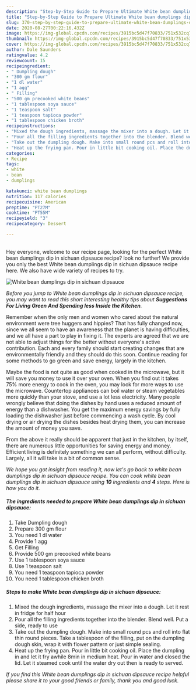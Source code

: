 ```yaml
---
description: "Step-by-Step Guide to Prepare Ultimate White bean dumplings dip in sichuan dipsauce"
title: "Step-by-Step Guide to Prepare Ultimate White bean dumplings dip in sichuan dipsauce"
slug: 370-step-by-step-guide-to-prepare-ultimate-white-bean-dumplings-dip-in-sichuan-dipsauce
date: 2020-08-27T00:22:16.432Z
image: https://img-global.cpcdn.com/recipes/3915bc5d47f70833/751x532cq70/white-bean-dumplings-dip-in-sichuan-dipsauce-recipe-main-photo.jpg
thumbnail: https://img-global.cpcdn.com/recipes/3915bc5d47f70833/751x532cq70/white-bean-dumplings-dip-in-sichuan-dipsauce-recipe-main-photo.jpg
cover: https://img-global.cpcdn.com/recipes/3915bc5d47f70833/751x532cq70/white-bean-dumplings-dip-in-sichuan-dipsauce-recipe-main-photo.jpg
author: Dale Saunders
ratingvalue: 4.2
reviewcount: 15
recipeingredient:
- " Dumpling dough"
- "300 gm flour"
- "1 dl water"
- "1 agg"
- " Filling"
- "500 gm precooked white beans"
- "1 tablespoon soya sauce"
- "1 teaspoon salt"
- "1 teaspoon tapioca powder"
- "1 tablespoon chicken broth"
recipeinstructions:
- "Mixed the dough ingredients, massage the mixer into a dough. Let it rest in fridge for half hour"
- "Pour all the filling ingredients together into the blender. Blend well. Put a side, ready to use"
- "Take out the dumpling dough. Make into small round pcs and roll into flat thin round pieces. Take a tablespoon of the filling, put on the dumpling dough skin, wrap it with flower pattern or just simple sealing."
- "Heat up the frying pan. Pour in little bit cooking oil. Place the dumpling in and let it fry awhile 8min in medium heat. Pour in water and closed the lid. Let it steamed cook until the water dry out then is ready to served."
categories:
- Recipe
tags:
- white
- bean
- dumplings

katakunci: white bean dumplings 
nutrition: 117 calories
recipecuisine: American
preptime: "PT27M"
cooktime: "PT55M"
recipeyield: "3"
recipecategory: Dessert

---
```

<br>
Hey everyone, welcome to our recipe page, looking for the perfect White bean dumplings dip in sichuan dipsauce recipe? look no further! We provide you only the best White bean dumplings dip in sichuan dipsauce recipe here. We also have wide variety of recipes to try.
<br>


![White bean dumplings dip in sichuan dipsauce](https://img-global.cpcdn.com/recipes/3915bc5d47f70833/751x532cq70/white-bean-dumplings-dip-in-sichuan-dipsauce-recipe-main-photo.jpg)

<i>Before you jump to White bean dumplings dip in sichuan dipsauce recipe, you may want to read this short interesting healthy tips about 
<strong>Suggestions For Living Green And Spending less Inside the Kitchen</strong>.</i>
</br>

Remember when the only men and women who cared about the natural environment were tree huggers and hippies? That has fully changed now, since we all seem to have an awareness that the planet is having difficulties, and we all have a part to play in fixing it. The experts are agreed that we are not able to adjust things for the better without everyone's active contribution. Each and every family should start creating changes that are environmentally friendly and they should do this soon. Continue reading for some methods to go green and save energy, largely in the kitchen.

Maybe the food is not quite as good when cooked in the microwave, but it will save you money to use it over your oven. When you find out it takes 75% more energy to cook in the oven, you may look for more ways to use the microwave. Countertop appliances can boil water or steam vegetables more quickly than your stove, and use a lot less electricity. Many people wrongly believe that doing the dishes by hand uses a reduced amount of energy than a dishwasher. You get the maximum energy savings by fully loading the dishwasher just before commencing a wash cycle. By cool drying or air drying the dishes besides heat drying them, you can increase the amount of money you save.

From the above it really should be apparent that just in the kitchen, by itself, there are numerous little opportunities for saving energy and money. Efficient living is definitely something we can all perform, without difficulty. Largely, all it will take is a bit of common sense.


<i>We hope you got insight from reading it, now let's go back to white bean dumplings dip in sichuan dipsauce recipe. You can cook white bean dumplings dip in sichuan dipsauce using <strong>10</strong> ingredients and <strong>4</strong> steps. Here is how you do it.
</i>

##### The ingredients needed to prepare White bean dumplings dip in sichuan dipsauce:

1. Take  Dumpling dough
1. Prepare 300 gm flour
1. You need 1 dl water
1. Provide 1 agg
1. Get  Filling
1. Provide 500 gm precooked white beans
1. Use 1 tablespoon soya sauce
1. Use 1 teaspoon salt
1. You need 1 teaspoon tapioca powder
1. You need 1 tablespoon chicken broth


##### Steps to make White bean dumplings dip in sichuan dipsauce:

1. Mixed the dough ingredients, massage the mixer into a dough. Let it rest in fridge for half hour
1. Pour all the filling ingredients together into the blender. Blend well. Put a side, ready to use
1. Take out the dumpling dough. Make into small round pcs and roll into flat thin round pieces. Take a tablespoon of the filling, put on the dumpling dough skin, wrap it with flower pattern or just simple sealing.
1. Heat up the frying pan. Pour in little bit cooking oil. Place the dumpling in and let it fry awhile 8min in medium heat. Pour in water and closed the lid. Let it steamed cook until the water dry out then is ready to served.


<i>If you find this White bean dumplings dip in sichuan dipsauce recipe helpful please share it to your good friends or family, thank you and good luck.</i>
